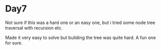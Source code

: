 # Day7 
Not sure if this was a hard one or an easy one, but i tried some node tree traversal with recursion etc. 

Made it very easy to solve but building the tree was quite hard.
A fun one for sure.